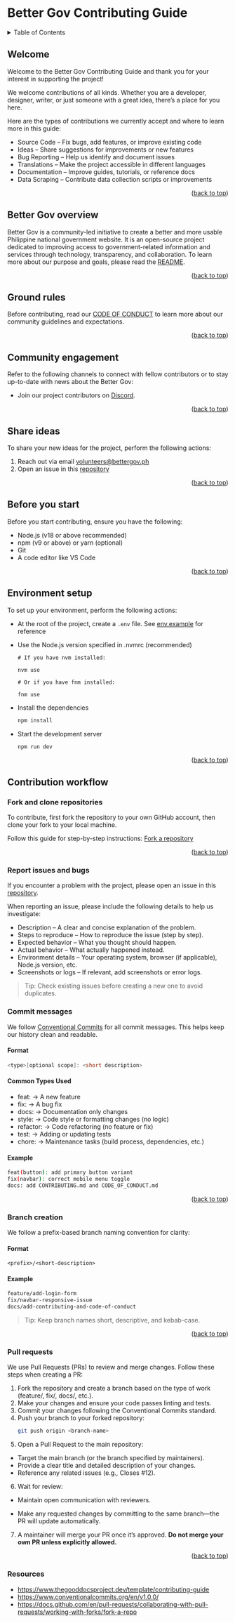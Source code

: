 # Better Gov Contributing Guide

<a id="readme-top"></a>

<details>
  <summary>Table of Contents</summary>
  <ol>
    <li>
      <a href="#welcome">Welcome</a>
    </li>
    <li>
      <a href="#better-gov-overview">Better Gov Overview</a>
    </li>
    <li>
      <a href="#ground-rules">Ground Rules</a>
    </li>
    <li>
      <a href="#community-engagement">Community Engagement</a>
    </li>
    <li>
      <a href="#share-ideas">Share Ideas</a>
    </li>
    <li>
      <a href="#before-you-start">Before you start</a>
    </li>
    <li>
      <a href="#environment-setup">Environment setup</a>
    </li>
    <li>
      <a href="#contribution-workflow">Contribution Workflow</a>
      <ul>
        <li><a href="#fork-and-clone-repositories">Fork and clone repositories</a></li>
        <li><a href="#commit-messages">Commit messages</a></li>
        <li><a href="#commit-messages">Branch creation</a></li>
        <li><a href="#commit-messages">Pull requests</a></li>
        <li><a href="#commit-messages">Commit messages</a></li>
        <li><a href="#commit-messages">Commit messages</a></li>
      </ul>
    </li>
    <li><a href="#resources">Resources</a></li>
  </ol>
</details>

## Welcome

Welcome to the Better Gov Contributing Guide and thank you for your interest in supporting the project!

We welcome contributions of all kinds. Whether you are a developer, designer, writer, or just someone with a great idea, there’s a place for you here.

Here are the types of contributions we currently accept and where to learn more in this guide:

- Source Code – Fix bugs, add features, or improve existing code
- Ideas – Share suggestions for improvements or new features
- Bug Reporting – Help us identify and document issues
- Translations – Make the project accessible in different languages
- Documentation – Improve guides, tutorials, or reference docs
- Data Scraping – Contribute data collection scripts or improvements

<p align="right">(<a href="#readme-top">back to top</a>)</p>

## Better Gov overview

Better Gov is a community-led initiative to create a better and more usable Philippine national government website.
It is an open-source project dedicated to improving access to government-related information and services through technology, transparency, and collaboration.
To learn more about our purpose and goals, please read the [README](./README.md).

<p align="right">(<a href="#readme-top">back to top</a>)</p>

## Ground rules

Before contributing, read our [CODE OF CONDUCT](./CODE_OF_CONDUCT.md) to learn more about our community guidelines and expectations.

<p align="right">(<a href="#readme-top">back to top</a>)</p>

## Community engagement

Refer to the following channels to connect with fellow contributors or to stay up-to-date with news about the Better Gov:

- Join our project contributors on [Discord][discord].

<p align="right">(<a href="#readme-top">back to top</a>)</p>

## Share ideas

To share your new ideas for the project, perform the following actions:

1. Reach out via email [volunteers@bettergov.ph](mailto:volunteers@bettergov.ph)
2. Open an issue in this [repository][issues]

<p align="right">(<a href="#readme-top">back to top</a>)</p>

## Before you start

Before you start contributing, ensure you have the following:

- Node.js (v18 or above recommended)
- npm (v9 or above) or yarn (optional)
- Git
- A code editor like VS Code

<p align="right">(<a href="#readme-top">back to top</a>)</p>

## Environment setup

To set up your environment, perform the following actions:

- At the root of the project, create a `.env` file. See [env.example](.env.example) for reference
- Use the Node.js version specified in .nvmrc (recommended)

  ```
  # If you have nvm installed:

  nvm use

  # Or if you have fnm installed:

  fnm use
  ```

- Install the dependencies

  ```sh
  npm install
  ```

- Start the development server
  ```sh
  npm run dev
  ```

<p align="right">(<a href="#readme-top">back to top</a>)</p>

<!-- This can be added later -->

<!-- ### Troubleshoot

If you encounter issues as you set up your environment, refer to the following:

- Windows: {share a link to an external page that shares troubleshooting steps or share the procedure as sub-bullets}
- macOS: {share a link to an external page that shares troubleshooting steps or share the procedure as sub-bullets}
- Linux: {share a link to an external page that shares troubleshooting steps or share the procedure as sub-bullets} -->

<!-- This can be added later -->

<!-- ## Best practices -->

<!-- {Option 1} Our project has adopted the following best practices for contributing:

- {Item 1}
- {Item 2}
- {Item 3}

{Option 2} Our project uses the {name and link to resource for best practices, such as a coding style guide or writing style guide} as our parent guide for best practices. Reference the guide to familiarize yourself with the best practices we want contributors to follow. -->

<!-- This can be added later -->
<!--
## Content style guide

Read our {name and link to your style guide} to understand our guidelines for writing and formatting documents. The purpose of our style guide is to ensure consistency in the tone, voice, and structure of our documentation. -->

## Contribution workflow

### Fork and clone repositories

To contribute, first fork the repository to your own GitHub account, then clone your fork to your local machine.

Follow this guide for step-by-step instructions:
[Fork a repository][forking]

<p align="right">(<a href="#readme-top">back to top</a>)</p>

### Report issues and bugs

If you encounter a problem with the project, please open an issue in this [repository][issues].

When reporting an issue, please include the following details to help us investigate:

- Description – A clear and concise explanation of the problem.
- Steps to reproduce – How to reproduce the issue (step by step).
- Expected behavior – What you thought should happen.
- Actual behavior – What actually happened instead.
- Environment details – Your operating system, browser (if applicable), Node.js version, etc.
- Screenshots or logs – If relevant, add screenshots or error logs.

> Tip: Check existing issues before creating a new one to avoid duplicates.

### Commit messages

We follow [Conventional Commits][commits] for all commit messages.
This helps keep our history clean and readable.

#### Format

```cpp
<type>[optional scope]: <short description>
```

#### Common Types Used

- feat: → A new feature
- fix: → A bug fix
- docs: → Documentation only changes
- style: → Code style or formatting changes (no logic)
- refactor: → Code refactoring (no feature or fix)
- test: → Adding or updating tests
- chore: → Maintenance tasks (build process, dependencies, etc.)

#### Example

```sh
feat(button): add primary button variant
fix(navbar): correct mobile menu toggle
docs: add CONTRIBUTING.md and CODE_OF_CONDUCT.md
```

<p align="right">(<a href="#readme-top">back to top</a>)</p>

### Branch creation

We follow a prefix-based branch naming convention for clarity:

#### Format

```text
<prefix>/<short-description>
```

#### Example

```sh
feature/add-login-form
fix/navbar-responsive-issue
docs/add-contributing-and-code-of-conduct
```

> Tip: Keep branch names short, descriptive, and kebab-case.

<p align="right">(<a href="#readme-top">back to top</a>)</p>

### Pull requests

We use Pull Requests (PRs) to review and merge changes. Follow these steps when creating a PR:

1. Fork the repository and create a branch based on the type of work (feature/, fix/, docs/, etc.).
2. Make your changes and ensure your code passes linting and tests.
3. Commit your changes following the Conventional Commits
   standard.
4. Push your branch to your forked repository:
   ```sh
   git push origin <branch-name>
   ```
5. Open a Pull Request to the main repository:

- Target the main branch (or the branch specified by maintainers).
- Provide a clear title and detailed description of your changes.
- Reference any related issues (e.g., Closes #12).

6. Wait for review:

- Maintain open communication with reviewers.

- Make any requested changes by committing to the same branch—the PR will update automatically.

7. A maintainer will merge your PR once it’s approved.
   **Do not merge your own PR unless explicitly allowed.**

<p align="right">(<a href="#readme-top">back to top</a>)</p>

### Resources

- https://www.thegooddocsproject.dev/template/contributing-guide
- https://www.conventionalcommits.org/en/v1.0.0/
- https://docs.github.com/en/pull-requests/collaborating-with-pull-requests/working-with-forks/fork-a-repo

<!-- Urls -->

[commits]: https://www.conventionalcommits.org/en/v1.0.0/
[issues]: https://github.com/bettergovph/bettergov/issues/new
[forking]: https://docs.github.com/en/pull-requests/collaborating-with-pull-requests/working-with-forks/fork-a-repo
[discord]: https://discord.com

